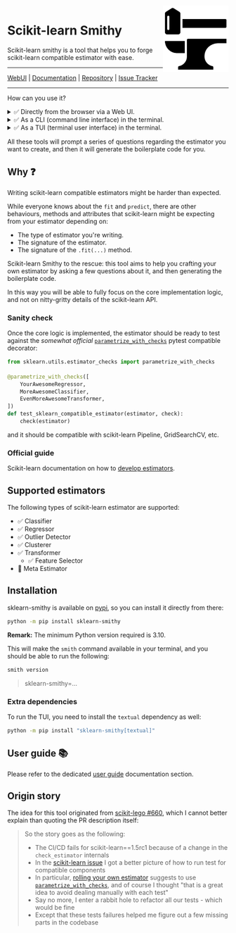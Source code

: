 <img src="https://raw.githubusercontent.com/FBruzzesi/sklearn-smithy/main/docs/img/sksmith-logo.svg" width=150 height=150 align="right">

# Scikit-learn Smithy

Scikit-learn smithy is a tool that helps you to forge scikit-learn compatible estimator with ease.

---

[WebUI](https://sklearn-smithy.streamlit.app/) | [Documentation](https://fbruzzesi.github.io/sklearn-smithy) | [Repository](https://github.com/fbruzzesi/sklearn-smithy) | [Issue Tracker](https://github.com/fbruzzesi/sklearn-smithy/issues)

---

How can you use it?

<details><summary>✅ Directly from the browser via a Web UI. </summary>

- Available at [sklearn-smithy.streamlit.app](https://sklearn-smithy.streamlit.app/)
- It requires no installation.
- Powered by [streamlit](https://streamlit.io/)

<img src="https://raw.githubusercontent.com/FBruzzesi/sklearn-smithy/main/docs/img/webui.png" align="right">

</details>

<details><summary>✅ As a CLI (command line interface) in the terminal.</summary>

- Available via the `smith forge` command.
- It requires [installation](#installation): `python -m pip install sklearn-smithy`
- Powered by [typer](https://typer.tiangolo.com/).

<img src="https://raw.githubusercontent.com/FBruzzesi/sklearn-smithy/main/docs/img/cli.png" align="right">

</details>

<details><summary>✅ As a TUI (terminal user interface) in the terminal.</summary>

- Available via the `smith forge-tui` command.
- It requires installing [extra dependencies](#extra-dependencies): `python -m pip install "sklearn-smithy[textual]"`
- Powered by [textual](https://textual.textualize.io/).

<img src="https://raw.githubusercontent.com/FBruzzesi/sklearn-smithy/main/docs/img/tui.png" align="right">

</details>

All these tools will prompt a series of questions regarding the estimator you want to create, and then it will generate the boilerplate code for you.

## Why ❓

Writing scikit-learn compatible estimators might be harder than expected.

While everyone knows about the `fit` and `predict`, there are other behaviours, methods and attributes that
scikit-learn might be expecting from your estimator depending on:

- The type of estimator you're writing.
- The signature of the estimator.
- The signature of the `.fit(...)` method.

Scikit-learn Smithy to the rescue: this tool aims to help you crafting your own estimator by asking a few
questions about it, and then generating the boilerplate code.

In this way you will be able to fully focus on the core implementation logic, and not on nitty-gritty details
of the scikit-learn API.

### Sanity check

Once the core logic is implemented, the estimator should be ready to test against the _somewhat official_
[`parametrize_with_checks`](https://scikit-learn.org/dev/modules/generated/sklearn.utils.estimator_checks.parametrize_with_checks.html#sklearn.utils.estimator_checks.parametrize_with_checks)
pytest compatible decorator:

```py
from sklearn.utils.estimator_checks import parametrize_with_checks

@parametrize_with_checks([
    YourAwesomeRegressor,
    MoreAwesomeClassifier,
    EvenMoreAwesomeTransformer,
])
def test_sklearn_compatible_estimator(estimator, check):
    check(estimator)
```

and it should be compatible with scikit-learn Pipeline, GridSearchCV, etc.

### Official guide

Scikit-learn documentation on how to
[develop estimators](https://scikit-learn.org/dev/developers/develop.html#developing-scikit-learn-estimators).

## Supported estimators

The following types of scikit-learn estimator are supported:

- ✅ Classifier
- ✅ Regressor
- ✅ Outlier Detector
- ✅ Clusterer
- ✅ Transformer
  - ✅ Feature Selector
- 🚧 Meta Estimator

## Installation

sklearn-smithy is available on [pypi](https://pypi.org/project/sklearn-smithy), so you can install it directly from there:

```bash
python -m pip install sklearn-smithy
```

**Remark:** The minimum Python version required is 3.10.

This will make the `smith` command available in your terminal, and you should be able to run the following:

```bash
smith version
```

> sklearn-smithy=...

### Extra dependencies

To run the TUI, you need to install the `textual` dependency as well:

```bash
python -m pip install "sklearn-smithy[textual]"
```

## User guide 📚

Please refer to the dedicated [user guide](https://fbruzzesi.github.io/sklearn-smithy/user-guide/) documentation section.

## Origin story

The idea for this tool originated from [scikit-lego #660](https://github.com/koaning/scikit-lego/pull/660), which I cannot better explain than quoting the PR description itself:

> So the story goes as the following:
>
> - The CI/CD fails for scikit-learn==1.5rc1 because of a change in the `check_estimator` internals
> - In the [scikit-learn issue](https://github.com/scikit-learn/scikit-learn/issues/28966) I got a better picture of how to run test for compatible components
> - In particular, [rolling your own estimator](https://scikit-learn.org/dev/developers/develop.html#rolling-your-own-estimator) suggests to use [`parametrize_with_checks`](https://scikit-learn.org/dev/modules/generated/sklearn.utils.estimator_checks.parametrize_with_checks.html#sklearn.utils.estimator_checks.parametrize_with_checks), and of course I thought "that is a great idea to avoid dealing manually with each test"
> - Say no more, I enter a rabbit hole to refactor all our tests - which would be fine
> - Except that these tests failures helped me figure out a few missing parts in the codebase

